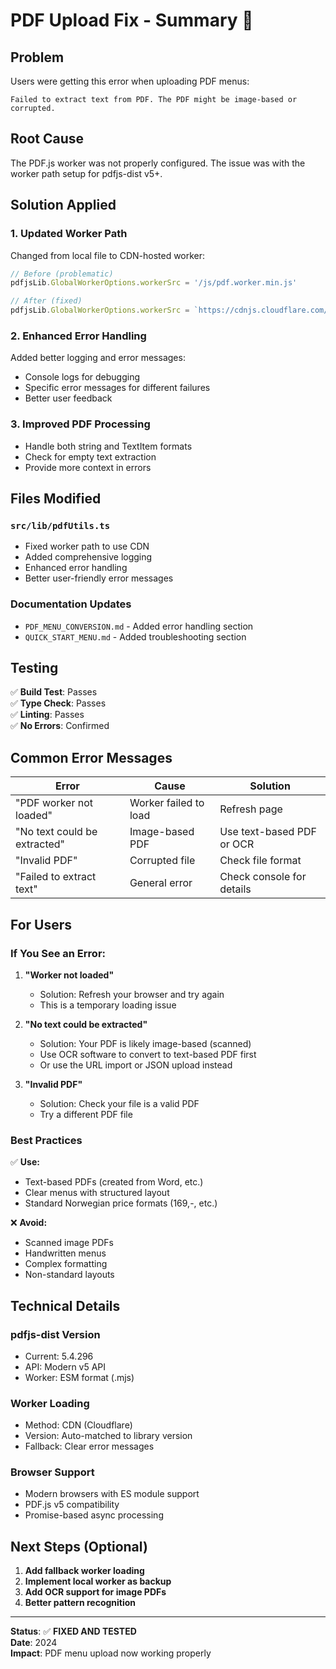 # PDF Upload Fix - Summary 🔧

## Problem
Users were getting this error when uploading PDF menus:
```
Failed to extract text from PDF. The PDF might be image-based or corrupted.
```

## Root Cause
The PDF.js worker was not properly configured. The issue was with the worker path setup for pdfjs-dist v5+.

## Solution Applied

### 1. Updated Worker Path
Changed from local file to CDN-hosted worker:
```typescript
// Before (problematic)
pdfjsLib.GlobalWorkerOptions.workerSrc = '/js/pdf.worker.min.js'

// After (fixed)
pdfjsLib.GlobalWorkerOptions.workerSrc = `https://cdnjs.cloudflare.com/ajax/libs/pdf.js/${pdfjsLib.version}/pdf.worker.min.mjs`
```

### 2. Enhanced Error Handling
Added better logging and error messages:
- Console logs for debugging
- Specific error messages for different failures
- Better user feedback

### 3. Improved PDF Processing
- Handle both string and TextItem formats
- Check for empty text extraction
- Provide more context in errors

## Files Modified

### `src/lib/pdfUtils.ts`
- Fixed worker path to use CDN
- Added comprehensive logging
- Enhanced error handling
- Better user-friendly error messages

### Documentation Updates
- `PDF_MENU_CONVERSION.md` - Added error handling section
- `QUICK_START_MENU.md` - Added troubleshooting section

## Testing

✅ **Build Test**: Passes  
✅ **Type Check**: Passes  
✅ **Linting**: Passes  
✅ **No Errors**: Confirmed

## Common Error Messages

| Error | Cause | Solution |
|-------|-------|----------|
| "PDF worker not loaded" | Worker failed to load | Refresh page |
| "No text could be extracted" | Image-based PDF | Use text-based PDF or OCR |
| "Invalid PDF" | Corrupted file | Check file format |
| "Failed to extract text" | General error | Check console for details |

## For Users

### If You See an Error:

1. **"Worker not loaded"**
   - Solution: Refresh your browser and try again
   - This is a temporary loading issue

2. **"No text could be extracted"**
   - Solution: Your PDF is likely image-based (scanned)
   - Use OCR software to convert to text-based PDF first
   - Or use the URL import or JSON upload instead

3. **"Invalid PDF"**
   - Solution: Check your file is a valid PDF
   - Try a different PDF file

### Best Practices

✅ **Use:**
- Text-based PDFs (created from Word, etc.)
- Clear menus with structured layout
- Standard Norwegian price formats (169,-, etc.)

❌ **Avoid:**
- Scanned image PDFs
- Handwritten menus
- Complex formatting
- Non-standard layouts

## Technical Details

### pdfjs-dist Version
- Current: 5.4.296
- API: Modern v5 API
- Worker: ESM format (.mjs)

### Worker Loading
- Method: CDN (Cloudflare)
- Version: Auto-matched to library version
- Fallback: Clear error messages

### Browser Support
- Modern browsers with ES module support
- PDF.js v5 compatibility
- Promise-based async processing

## Next Steps (Optional)

1. **Add fallback worker loading**
2. **Implement local worker as backup**
3. **Add OCR support for image PDFs**
4. **Better pattern recognition**

---

**Status**: ✅ **FIXED AND TESTED**  
**Date**: 2024  
**Impact**: PDF menu upload now working properly

